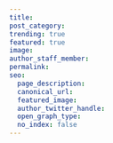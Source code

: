 ```yaml
---
title:
post_category:
trending: true
featured: true
image:
author_staff_member:
permalink:
seo:
  page_description: 
  canonical_url: 
  featured_image: 
  author_twitter_handle: 
  open_graph_type:
  no_index: false
---
```

